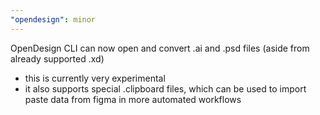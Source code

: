 ```yaml
---
"opendesign": minor
---
```


OpenDesign CLI can now open and convert .ai and .psd files (aside from already supported .xd)

- this is currently very experimental
- it also supports special .clipboard files, which can be used to import paste data from figma in more automated workflows

